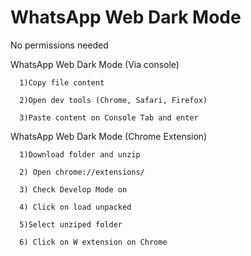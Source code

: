 # WhatsApp Web Dark Mode

No permissions needed

WhatsApp Web Dark Mode (Via console)
```
  1)Copy file content 
  
  2)Open dev tools (Chrome, Safari, Firefox)
  
  3)Paste content on Console Tab and enter
```

WhatsApp Web Dark Mode (Chrome Extension)

```
  1)Download folder and unzip

  2) Open chrome://extensions/
  
  3) Check Develop Mode on
  
  4) Click on load unpacked
  
  5)Select unziped folder
  
  6) Click on W extension on Chrome
```
